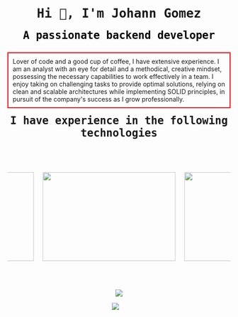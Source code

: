 <h1 style="font-family: 'Roboto Mono', monospace; text-align: center; color: #0000 font-size: 24px; font-weight: bold; margin-top: 10px;">Hi 👋, I'm Johann Gomez</h1>
<h3 style="font-family: 'Roboto Mono', monospace; text-align: center; color: #000; font-size: 24px; font-weight: bold; margin-top: 10px;">A passionate backend developer</h3>

<p style="border: 2px solid; padding: 10px; animation: colorChange 2s infinite;">Lover of code and a good cup of coffee, I have extensive experience. I am an analyst with an eye for detail and a methodical, creative mindset, possessing the necessary capabilities to work effectively in a team. I enjoy taking on challenging tasks to provide optimal solutions, relying on clean and scalable architectures while implementing SOLID principles, in pursuit of the company's success as I grow professionally.</p>

<style>
  @keyframes colorChange {
    0% { border-color: red; }
    25% { border-color: blue; }
    50% { border-color: green; }
    75% { border-color: orange; }
    100% { border-color: red; }
  }
</style>

<h3 style="font-family: 'Roboto Mono', monospace; text-align: center; color: #00; font-size: 24px; font-weight: bold; margin-top: 10px;">I have experience in the following technologies</h3>


<div style="display: flex; justify-content: center; align-items: center; height: 300px; overflow: hidden;">
  <div style="display: flex; animation: slideAnimation 20s linear infinite;">
    <img src="https://www.docker.com/wp-content/uploads/2022/03/vertical-logo-monochromatic.png" style="width: 300px; height: 200px; object-fit: cover; margin-right: 20px;">
    <img src="https://cdn.freebiesupply.com/logos/thumbs/2x/nodejs-1-logo.png" style="width: 300px; height: 200px; object-fit: cover; margin-right: 20px;">
    <img src="https://cdn-icons-png.flaticon.com/512/5968/5968292.png" style="width: 300px; height: 200px; object-fit: cover; margin-right: 20px;">
    <img src="https://upload.wikimedia.org/wikipedia/commons/thumb/c/c3/Python-logo-notext.svg/1869px-Python-logo-notext.svg.png" style="width: 300px; height: 200px; object-fit: cover; margin-right: 20px;">
    <img src="https://www.svgrepo.com/download/184143/java.svg" style="width: 300px; height: 200px; object-fit: cover; margin-right: 20px;">
    <img src="https://futurumresearch.com/wp-content/uploads/2020/01/aws-logo-1280x720.png" style="width: 300px; height: 200px; object-fit: cover; margin-right: 20px;">
    <img src="https://cdn-icons-png.flaticon.com/512/4492/4492311.png" style="width: 300px; height: 200px; object-fit: cover; margin-right: 20px;">
    <img src="https://voidbetweenears.files.wordpress.com/2018/01/nosqlpng.png" style="width: 300px; height: 200px; object-fit: cover; margin-right: 20px;">
    <img src="https://www.scholarhat.com/images/technologies/expressjs.svg" style="width: 300px; height: 200px; object-fit: cover; margin-right: 20px;">
    <img src="https://cdn.dribbble.com/users/808903/screenshots/3831862/dribbble_szablon__1_1.png" style="width: 300px; height: 200px; object-fit: cover; margin-right: 20px;">
    <img src="https://avatars.githubusercontent.com/u/20165699?s=200&v=4" style="width: 300px; height: 200px; object-fit: cover; margin-right: 20px;">
    <img src="https://camo.githubusercontent.com/58e35d08b53ec029f0e3e587a28a6f65777d352f797add843d153a0db60b9d7d/68747470733a2f2f692e696d6775722e636f6d2f79764559686e5a2e706e67" style="width: 300px; height: 200px; object-fit: cover; margin-right: 20px;">
    <img src="https://i.pinimg.com/originals/66/ec/d4/66ecd45c7b6a7a76cd3c2c1e16b14ea0.png" style="width: 300px; height: 200px; object-fit: cover; margin-right: 20px;">
    <img src="hthttps://logowik.com/content/uploads/images/prisma2244.jpg" style="width: 300px; height: 200px; object-fit: cover; margin-right: 20px;">
    <img src="https://upload.wikimedia.org/wikipedia/commons/thumb/d/de/Mocha_logo.svg/2048px-Mocha_logo.svg.png" style="width: 300px; height: 200px; object-fit: cover; margin-right: 20px;">
    <img src="https://ih1.redbubble.net/image.404020083.1876/pp,504x498-pad,600x600,f8f8f8.u7.jpg" style="width: 300px; height: 200px; object-fit: cover; margin-right: 20px;">
    <img src="https://upload.wikimedia.org/wikipedia/commons/thumb/3/3f/Git_icon.svg/2048px-Git_icon.svg.png" style="width: 300px; height: 200px; object-fit: cover; margin-right: 20px;">
    <img src="https://www.nicepng.com/png/detail/31-314820_logo-spring-spring-framework-logo-svg.png" style="width: 300px; height: 200px; object-fit: cover; margin-right: 20px;">
    <img src="https://www.incredibuild.com/wp-content/uploads/2020/09/azure_devops-1.png" style="width: 300px; height: 200px; object-fit: cover; margin-right: 20px;">
    <img src="https://cdn1.vogel.de/unsafe/540x0/smart/images.vogel.de/vogelonline/bdb/1881700/1881790/original.jpg" style="width: 300px; height: 200px; object-fit: cover; margin-right: 20px;">
    <img src="https://cdn.worldvectorlogo.com/logos/gitlab.svg" style="width: 300px; height: 200px; object-fit: cover; margin-right: 20px;">
    <img src="https://logo-download.com/wp-content/data/images/png/Redis-logo.png" style="width: 300px; height: 200px; object-fit: cover; margin-right: 20px;">
    <img src="https://upload.wikimedia.org/wikipedia/commons/thumb/c/cf/Angular_full_color_logo.svg/2048px-Angular_full_color_logo.svg.png" style="width: 300px; height: 200px; object-fit: cover; margin-right: 20px;">
  </div>
</div>

<style>
  @keyframes slideAnimation {
    0% { transform: translateX(0); }
    100% { transform: translateX(-5000px); }
  }
</style>



<p align="center">
  <img src="https://github-readme-stats.vercel.app/api/top-langs/?username=johann2912&layout=compact&theme=dark" />
</p>

<p align="center">
  <a target="_blank" href="https://www.linkedin.com/in/johann-gomez-caicedo-11a62219a/"><img src="https://img.shields.io/badge/LinkedIn-0077B5?style=for-the-badge&logo=linkedin&logoColor=white" /></a>&nbsp;&nbsp;&nbsp;&nbsp;
</p>
